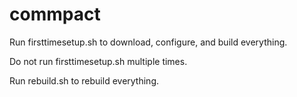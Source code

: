 # commpact

Run firsttimesetup.sh to download, configure, and build everything.

Do not run firsttimesetup.sh multiple times.

Run rebuild.sh to rebuild everything.

